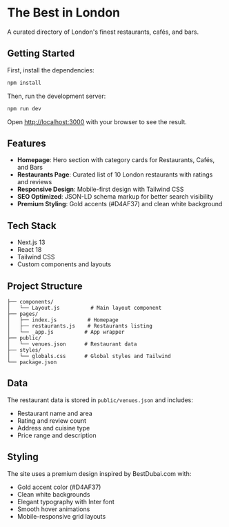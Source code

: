 # The Best in London

A curated directory of London's finest restaurants, cafés, and bars.

## Getting Started

First, install the dependencies:

```bash
npm install
```

Then, run the development server:

```bash
npm run dev
```

Open [http://localhost:3000](http://localhost:3000) with your browser to see the result.

## Features

- **Homepage**: Hero section with category cards for Restaurants, Cafés, and Bars
- **Restaurants Page**: Curated list of 10 London restaurants with ratings and reviews
- **Responsive Design**: Mobile-first design with Tailwind CSS
- **SEO Optimized**: JSON-LD schema markup for better search visibility
- **Premium Styling**: Gold accents (#D4AF37) and clean white background

## Tech Stack

- Next.js 13
- React 18
- Tailwind CSS
- Custom components and layouts

## Project Structure

```
├── components/
│   └── Layout.js          # Main layout component
├── pages/
│   ├── index.js          # Homepage
│   ├── restaurants.js    # Restaurants listing
│   └── _app.js          # App wrapper
├── public/
│   └── venues.json      # Restaurant data
├── styles/
│   └── globals.css      # Global styles and Tailwind
└── package.json
```

## Data

The restaurant data is stored in `public/venues.json` and includes:
- Restaurant name and area
- Rating and review count
- Address and cuisine type
- Price range and description

## Styling

The site uses a premium design inspired by BestDubai.com with:
- Gold accent color (#D4AF37)
- Clean white backgrounds
- Elegant typography with Inter font
- Smooth hover animations
- Mobile-responsive grid layouts





